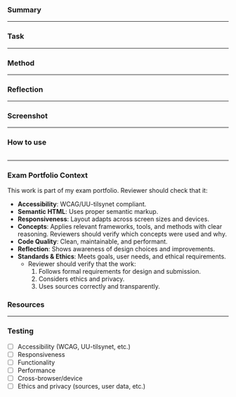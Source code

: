 ### **Summary**

---

### **Task**

---

### **Method**

---

### **Reflection**

---

### **Screenshot**

---

### **How to use**

```js

```

---

### **Exam Portfolio Context**

This work is part of my exam portfolio. Reviewer should check that it:

- **Accessibility**: WCAG/UU-tilsynet compliant.
- **Semantic HTML**: Uses proper semantic markup.
- **Responsiveness**: Layout adapts across screen sizes and devices.
- **Concepts**: Applies relevant frameworks, tools, and methods with clear reasoning. Reviewers should verify which
  concepts were used and why.
- **Code Quality**: Clean, maintainable, and performant.
- **Reflection**: Shows awareness of design choices and improvements.
- **Standards & Ethics**: Meets goals, user needs, and ethical requirements.
  - Reviewer should verify that the work:
    1. Follows formal requirements for design and submission.
    2. Considers ethics and privacy.
    3. Uses sources correctly and transparently.

### **Resources**

---

### **Testing**

- [ ] Accessibility (WCAG, UU-tilsynet, etc.)
- [ ] Responsiveness
- [ ] Functionality
- [ ] Performance
- [ ] Cross-browser/device
- [ ] Ethics and privacy (sources, user data, etc.)

